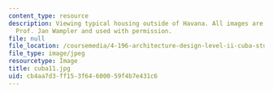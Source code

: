 ```yaml
---
content_type: resource
description: Viewing typical housing outside of Havana. All images are courtesy of
  Prof. Jan Wampler and used with permission.
file: null
file_location: /coursemedia/4-196-architecture-design-level-ii-cuba-studio-spring-2004/cb4aa7d3ff153f64600059f4b7e431c6_cuba11.jpg
file_type: image/jpeg
resourcetype: Image
title: cuba11.jpg
uid: cb4aa7d3-ff15-3f64-6000-59f4b7e431c6
---
```

